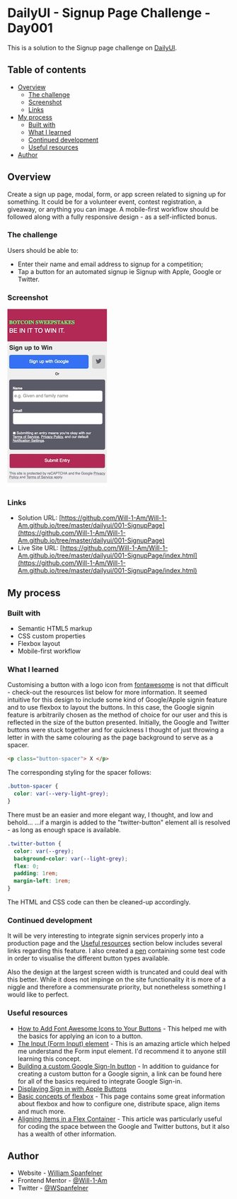 # DailyUI - Signup Page Challenge - Day001

This is a solution to the Signup page challenge on [DailyUI](https://www.DailyUI.co).

## Table of contents

- [Overview](#overview)
  - [The challenge](#the-challenge)
  - [Screenshot](#screenshot)
  - [Links](#links)
- [My process](#my-process)
  - [Built with](#built-with)
  - [What I learned](#what-i-learned)
  - [Continued development](#continued-development)
  - [Useful resources](#useful-resources)
- [Author](#author)

## Overview

Create a sign up page, modal, form, or app screen related to signing up for something. It could be for a volunteer event, contest registration, a giveaway, or anything you can image. A mobile-first workflow should be followed along with a fully responsive design - as a self-inflicted bonus.

### The challenge

Users should be able to:

- Enter their name and email address to signup for a competition;
- Tap a button for an automated signup ie Signup with Apple, Google or Twitter.

### Screenshot

![](screenshot.jpg)

### Links

- Solution URL: [https://github.com/Will-1-Am/Will-1-Am.github.io/tree/master/dailyui/001-SignupPage](https://github.com/Will-1-Am/Will-1-Am.github.io/tree/master/dailyui/001-SignupPage)
- Live Site URL: [https://github.com/Will-1-Am/Will-1-Am.github.io/tree/master/dailyui/001-SignupPage/index.html](https://github.com/Will-1-Am/Will-1-Am.github.io/tree/master/dailyui/001-SignupPage/index.html)

## My process

### Built with

- Semantic HTML5 markup
- CSS custom properties
- Flexbox layout
- Mobile-first workflow

### What I learned

Customising a button with a logo icon from [fontawesome](https://fontawesome.com) is not that difficult - check-out the resources list below for more information.
It seemed intuitive for this design to include some kind of Google/Apple signin feature and to use flexbox to layout the buttons.  In this case, the Google signin feature is arbitrarily chosen as the method of choice for our user and this is reflected in the size of the button presented.
Initially, the Google and Twitter buttons were stuck together and for quickness I thought of just throwing a letter in with the same colouring as the page background to serve as a spacer.

```html
<p class="button-spacer"> X </p>
```
The corresponding styling for the spacer follows:
```css
.button-spacer {
  color: var(--very-light-grey);
}
```
There must be an easier and more elegant way, I thought, and low and behold...
...if a margin is added to the "twitter-button" element all is resolved - as long as enough space is available.
```css
.twitter-button {
  color: var(--grey);
  background-color: var(--light-grey);
  flex: 0;
  padding: 1rem;
  margin-left: 1rem;
}
```
The HTML and CSS code can then be cleaned-up accordingly.

### Continued development

It will be very interesting to integrate signin services properly into a production page and the [Useful resources](#useful-resources) section below includes several links regarding this feature.  I also created a [pen](https://codepen.io/will-1-am-the-Iceman/pen/BaWBdjV) containing some test code in order to visualise the different button types available.

Also the design at the largest screen width is truncated and could deal with this better.  While it does not impinge on the site functionality it is more of a niggle and therefore a commensurate priority, but nonetheless something I would like to perfect.

### Useful resources

- [How to Add Font Awesome Icons to Your Buttons](https://www.freecodecamp.org/news/how-to-add-font-awesome-icons-to-your-buttons/) - This helped me with the basics for applying an icon to a button.
- [The Input (Form Input) element](https://developer.mozilla.org/en-US/docs/Web/HTML/Element/input) - This is an amazing article which helped me understand the Form input element. I'd recommend it to anyone still learning this concept.
- [Building a custom Google Sign-In button](https://developers.google.com/identity/sign-in/web/build-button) - In addition to guidance for creating a custom button for a Google signin, a link can be found here for all of the basics required to integrate Google Sign-in.
- [Displaying Sign in with Apple Buttons](https://developer.apple.com/documentation/sign_in_with_apple/sign_in_with_apple_js/displaying_sign_in_with_apple_buttons)
- [Basic concepts of flexbox](https://developer.mozilla.org/en-US/docs/Web/CSS/CSS_Flexible_Box_Layout/Basic_Concepts_of_Flexbox) - This page contains some great information about flexbox and how to configure one, distribute space, align items and much more.
- [Aligning Items in a Flex Container](https://developer.mozilla.org/en-US/docs/Web/CSS/CSS_Flexible_Box_Layout/Aligning_Items_in_a_Flex_Container) - This article was particularly useful for coding the space between the Google and Twitter buttons, but it also has a wealth of other information.

## Author

- Website - [William Spanfelner](https://will-1-am.github.io)
- Frontend Mentor - [@Will-1-Am](https://www.frontendmentor.io/profile/@Will-1-Am)
- Twitter - [@WSpanfelner](https://www.twitter.com/WSpanfelner)
